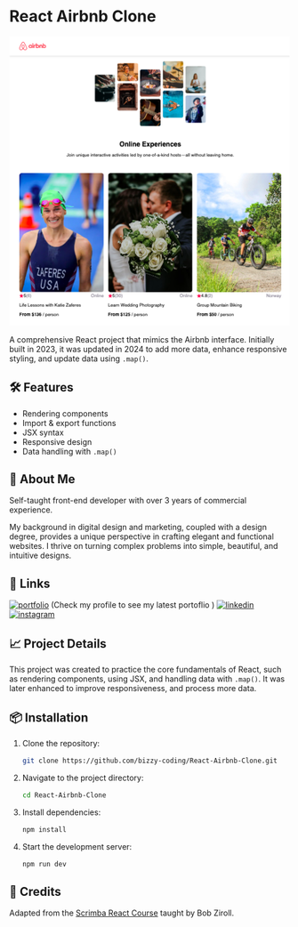 # React Airbnb Clone


![Screenshot](./src/assets/project.png)

A comprehensive React project that mimics the Airbnb interface. Initially built in 2023, it was updated in 2024 to add more data, enhance responsive styling, and update data using `.map()`.

## 🛠 Features

- Rendering components
- Import & export functions
- JSX syntax
- Responsive design
- Data handling with `.map()`

## 🚀 About Me

Self-taught front-end developer with over 3 years of commercial experience.

My background in digital design and marketing, coupled with a design degree, provides a unique perspective in crafting elegant and functional websites. I thrive on turning complex problems into simple, beautiful, and intuitive designs.

## 🔗 Links

[![portfolio](https://img.shields.io/badge/my_portfolio-000?style=for-the-badge&logo=ko-fi&logoColor=white)](https://bizzy-coding.github.io/FrontEnd_Portfolio_2023/) (Check my profile to see my latest portoflio )
[![linkedin](https://img.shields.io/badge/linkedin-0A66C2?style=for-the-badge&logo=linkedin&logoColor=white)](https://www.linkedin.com/in/laura-bizzle/)
[![instagram](https://img.shields.io/badge/Instagram-E4405F?style=for-the-badge&logo=instagram&logoColor=white)](https://www.instagram.com/bizzy_coding/)

## 📈 Project Details

This project was created to practice the core fundamentals of React, such as rendering components, using JSX, and handling data with `.map()`. It was later enhanced to improve responsiveness, and process more data.

## 📦 Installation

1. Clone the repository:
   ```sh
   git clone https://github.com/bizzy-coding/React-Airbnb-Clone.git
   ```
2. Navigate to the project directory:
   ```sh
   cd React-Airbnb-Clone
   ```
3. Install dependencies:
   ```sh
   npm install
   ```
4. Start the development server:
   ```sh
   npm run dev
   ```

## 📝 Credits

Adapted from the [Scrimba React Course](https://scrimba.com/learn/learnreact) taught by Bob Ziroll.
```

